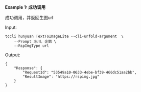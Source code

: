 **Example 1: 成功调用**

成功调用，并返回生图url

Input: 

```
tccli hunyuan TextToImageLite --cli-unfold-argument  \
    --Prompt 冰川，企鹅 \
    --RspImgType url
```

Output: 
```
{
    "Response": {
        "RequestId": "53549a10-0633-4ebe-bf39-466dc51aa2bb",
        "ResultImage": "https://rspimg.jpg"
    }
}
```

